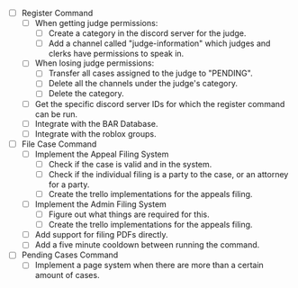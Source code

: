 - [ ] Register Command
    - [ ] When getting judge permissions:
        - [ ] Create a category in the discord server for the judge.
        - [ ] Add a channel called "judge-information" which judges and clerks have permissions to speak in.
    - [ ] When losing judge permissions:
        - [ ] Transfer all cases assigned to the judge to "PENDING".
        - [ ] Delete all the channels under the judge's category.
        - [ ] Delete the category.
    - [ ] Get the specific discord server IDs for which the register command can be run.
    - [ ] Integrate with the BAR Database.
    - [ ] Integrate with the roblox groups.

- [ ] File Case Command
    - [ ] Implement the Appeal Filing System
        - [ ] Check if the case is valid and in the system.
        - [ ] Check if the individual filing is a party to the case, or an attorney for a party.
        - [ ] Create the trello implementations for the appeals filing.
    - [ ] Implement the Admin Filing System
        - [ ] Figure out what things are required for this.
        - [ ] Create the trello implementations for the appeals filing.
    - [ ] Add support for filing PDFs directly.
    - [ ] Add a five minute cooldown between running the command.

- [ ] Pending Cases Command
    - [ ] Implement a page system when there are more than a certain amount of cases.